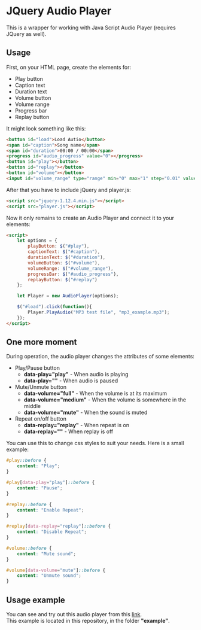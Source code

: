 # JQuery Audio Player
This is a wrapper for working with Java Script Audio Player (requires JQuery as well).

Usage
---
First, on your HTML page, create the elements for:
- Play button
- Caption text
- Duration text
- Volume button
- Volume range
- Progress bar
- Replay button

It might look something like this:
```html
<button id="load">Load Autio</button>
<span id="caption">Song name</span>
<span id="duration">00:00 / 00:00</span>
<progress id="audio_progress" value="0"></progress>
<button id="play"></button>
<button id="replay"></button>
<button id="volume"></button>
<input id="volume_range" type="range" min="0" max="1" step="0.01" value="1"/>
```

After that you have to include jQuery and player.js:
```html
<script src="jquery-1.12.4.min.js"></script>
<script src="player.js"></script>
```

Now it only remains to create an Audio Player and connect it to your elements:
```html
<script>
    let options = {
        playButton: $("#play"),
        captionText: $("#caption"),
        durationText: $("#duration"),
        volumeButton: $("#volume"),
        volumeRange: $("#volume_range"),
        progressBar: $("#audio_progress"),
        replayButton: $("#replay")
    };

    let Player = new AudioPlayer(options);

    $("#load").click(function(){
        Player.PlayAudio("MP3 test file", "mp3_example.mp3");
    });
</script>
```

One more moment
---
During operation, the audio player changes the attributes of some elements:
- Play/Pause button
  - **data-play="play"** - When audio is playing
  - **data-play=""** - When audio is paused
- Mute/Unmute button
  - **data-volume="full"** - When the volume is at its maximum
  - **data-volume="medium"** - When the volume is somewhere in the middle
  - **data-volume="mute"** - When the sound is muted
- Repeat on/off button
  - **data-replay="replay"** - When repeat is on
  - **data-replay=""** - When replay is off
  
You can use this to change css styles to suit your needs. Here is a small example:
```css
#play::before {
    content: "Play";
}

#play[data-play="play"]::before {
    content: "Pause";
}

#replay::before {
    content: "Enable Repeat";
}

#replay[data-replay="replay"]::before {
    content: "Disable Repeat";
}

#volume::before {
    content: "Mute sound";
}

#volume[data-volume="mute"]::before {
    content: "Unmute sound";
}
```

Usage example
---
You can see and try out this audio player from this [link](https://ksmsergei.github.io/audio_player/example/).<br>
This example is located in this repository, in the folder **"example"**.
